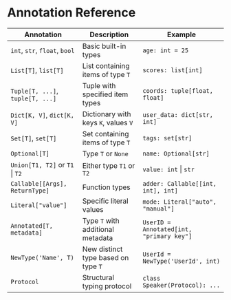 # Annotation Reference

| Annotation                        | Description                         | Example                                  |
|-----------------------------------|-------------------------------------|------------------------------------------|
| `int`, `str`, `float`, `bool`     | Basic built-in types                | `age: int = 25`                          |
| `List[T]`, `list[T]`              | List containing items of type `T`   | `scores: list[int]`                      |
| `Tuple[T, ...]`, `tuple[T, ...]`  | Tuple with specified item types     | `coords: tuple[float, float]`            |
| `Dict[K, V]`, `dict[K, V]`        | Dictionary with keys `K`, values `V`| `user_data: dict[str, int]`              |
| `Set[T]`, `set[T]`                | Set containing items of type `T`    | `tags: set[str]`                         |
| `Optional[T]`                     | Type `T` or `None`                  | `name: Optional[str]`                    |
| `Union[T1, T2]` or `T1` \| `T2`   | Either type `T1` or `T2`            | `value: int` \| `str`                    |
| `Callable[[Args], ReturnType]`    | Function types                      | `adder: Callable[[int, int], int]`       |
| `Literal["value"]`                | Specific literal values             | `mode: Literal["auto", "manual"]`        |
| `Annotated[T, metadata]`          | Type `T` with additional metadata   | `UserID = Annotated[int, "primary key"]` |
| `NewType('Name', T)`              | New distinct type based on type `T` | `UserId = NewType('UserId', int)`        |
| `Protocol`                        | Structural typing protocol          | `class Speaker(Protocol): ...`           |
